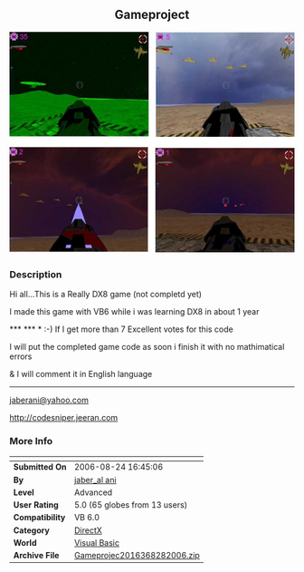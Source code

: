 ﻿<div align="center">

## Gameproject

<img src="PIC2006828133410272.JPG">
</div>

### Description

Hi all...This is a Really DX8 game (not completd yet)

I made this game with VB6 while i was learning DX8 in about 1 year

*** *** * :-) If I get more than 7 Excellent votes for this code

I will put the completed game code as soon i finish it with no mathimatical errors

&amp; I will comment it in English language

*** *** *

jaberani@yahoo.com

http://codesniper.jeeran.com
 
### More Info
 


<span>             |<span>
---                |---
**Submitted On**   |2006-08-24 16:45:06
**By**             |[jaber\_al ani](https://github.com/Planet-Source-Code/PSCIndex/blob/master/ByAuthor/jaber-al-ani.md)
**Level**          |Advanced
**User Rating**    |5.0 (65 globes from 13 users)
**Compatibility**  |VB 6\.0
**Category**       |[DirectX](https://github.com/Planet-Source-Code/PSCIndex/blob/master/ByCategory/directx__1-44.md)
**World**          |[Visual Basic](https://github.com/Planet-Source-Code/PSCIndex/blob/master/ByWorld/visual-basic.md)
**Archive File**   |[Gameprojec2016368282006\.zip](https://github.com/Planet-Source-Code/jaber-al-ani-gameproject__1-66399/archive/master.zip)








